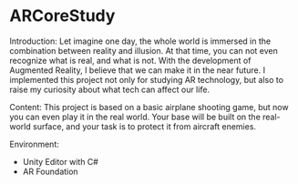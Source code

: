 # ARCoreStudy
 Introduction:
 Let imagine one day, the whole world is immersed in the combination between reality and illusion.
 At that time, you can not even recognize what is real, and what is not. With the development of Augmented Reality, I believe that we can make it in the near future.
 I implemented this project not only for studying AR technology, but also to raise my curiosity about what tech can affect our life.
 
 Content:
 This project is based on a basic airplane shooting game, but now you can even play it in the real world. Your base will be built on the real-world surface, and your task is to protect it from aircraft enemies.
 
 Environment:
 - Unity Editor with C#
 - AR Foundation
 
 
 
 
 
 
